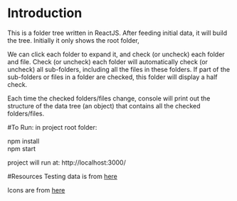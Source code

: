 # Introduction  
This is a folder tree written in ReactJS. After feeding initial data, it will build the tree. Initially it only shows the root folder, 

We can click each folder to expand it, and check (or uncheck) each folder and file. Check (or uncheck) each folder will automatically check (or uncheck) all sub-folders, including all the files in these folders. If part of the sub-folders or files in a folder are checked, this folder will display a half check.

Each time the checked folders/files change, console will print out the structure of the data tree (an object) that contains all the checked folders/files.


#To Run: 
in project root folder: 

npm install  
npm start 

project will run at: http://localhost:3000/  

#Resources
Testing data is from [here](http://codepen.io/anon/pen/Ftkln?editors=0010)

Icons are from [here](https://www.npmjs.com/package/react-fontawesome)
